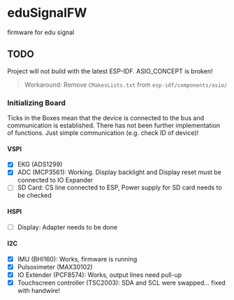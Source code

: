 # eduSignalFW
firmware for edu signal

## TODO
Project will not build with the latest ESP-IDF.
ASIO_CONCEPT is broken!
> Workaround: Remove `CMakesLists.txt` from `esp-idf/components/asio/`

### Initializing Board
Ticks in the Boxes mean that the device is connected to the bus and communication is established.
There has not been further implementation of functions. Just simple communication (e.g. check ID of device)!

#### VSPI
- [X] EKG (ADS1299)
- [X] ADC (MCP3561): Working. Display backlight and Display reset must be connected to IO Expander
- [ ] SD Card: CS line connected to ESP, Power supply for SD card needs to be checked

#### HSPI
- [ ] Display: Adapter needs to be done

#### I2C
- [X] IMU (BHI160): Works, firmware is running 
- [X] Pulsoximeter (MAX30102)
- [X] IO Extender (PCF8574): Works, output lines need pull-up
- [X] Touchscreen controller (TSC2003): SDA and SCL were swapped... fixed with handwire!